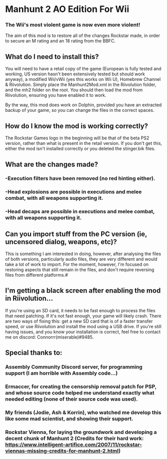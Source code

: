 # Manhunt 2 AO Edition For Wii
### The Wii's most violent game is now even more violent!
The aim of this mod is to restore all of the changes Rockstar made, in order to secure an M rating and an 18 rating from the BBFC. 

## What do I need to install this?
You will need to have a retail copy of the game (European is fully tested and working, US version hasn't been extensively tested but should work anyway), a modified Wii/vWii (yes this works on Wii U), Homebrew Channel & Riivolution. 
Simply place the Manhunt2Mod.xml in the Riivolution folder, and the mh2 folder on the root. You should then load the mod from Riivolution, ensuring you have enabled it to work.

By the way, this mod does work on Dolphin, provided you have an extracted backup of your game, so you can change the files in the correct spaces.

## How do I know the mod is working correctly?
The Rockstar Games logo in the beginning will be that of the beta PS2 version, rather than what is present in the retail version. If you don't get this, either the mod isn't installed correctly or you deleted the stinger.bik files.

## What are the changes made?
### -Execution filters have been removed (no red hinting either).
### -Head explosions are possible in executions and melee combat, with all weapons supporting it.
### -Head decaps are possible in executions and melee combat, with all weapons supporting it.

## Can you import stuff from the PC version (ie, uncensored dialog, weapons, etc)?
This is something I am interested in doing, however, after analysing the files of both versions, particularly audio files, they are very different and would take a lot of work to import. For the moment, however, I'm focused on restoring aspects that still remain in the files, and don't require reversing files from different platforms.#

## I'm getting a black screen after enabling the mod in Riivolution...
If you're using an SD card, it needs to be fast enough to process the files that need patching. If it's not fast enough, your game will likely crash. There are two ways of fixing this: get a new SD card that is of a faster transfer speed, or use Riivolution and install the mod using a USB drive. If you're still having issues, and you know your installation is correct, feel free to contact me on discord: Connorrr(miserable)#9485.

## Special thanks to:
### Assembly Community Discord server, for programming support (I am horrible with Assembly code...)
### Ermaccer, for creating the censorship removal patch for PSP, and whose source code helped me understand exactly what needed editing (none of their source code was used).
### My friends (Jodie, Ash & Korrin), who watched me develop this like some mad scientist, and showing their support.
### Rockstar Vienna, for laying the groundwork and developing a decent chunk of Manhunt 2 (Credits for their hard work: https://www.intelligent-artifice.com/2007/11/rockstar-viennas-missing-credits-for-manhunt-2.html)
